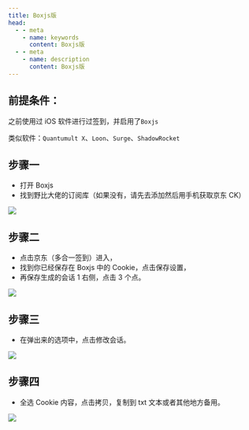 ```yaml
---
title: Boxjs版
head:
  - - meta
    - name: keywords
      content: Boxjs版
  - - meta
    - name: description
      content: Boxjs版
---
```


## 前提条件：

之前使用过 iOS 软件进行过签到，并启用了`Boxjs`

类似软件：`Quantumult X`、`Loon`、`Surge`、`ShadowRocket`

## 步骤一

- 打开 Boxjs
- 找到野比大佬的订阅库（如果没有，请先去添加然后用手机获取京东 CK）

![](https://m.theovan.cn/docs/20230910183749.png)

## 步骤二

- 点击京东（多合一签到）进入，
- 找到你已经保存在 Boxjs 中的 Cookie，点击保存设置，
- 再保存生成的会话 1 右侧，点击 3 个点。

![](https://m.theovan.cn/docs/20230910183806.png)

## 步骤三

- 在弹出来的选项中，点击修改会话。

![](https://m.theovan.cn/docs/20230910183823.png)

## 步骤四

- 全选 Cookie 内容，点击拷贝，复制到 txt 文本或者其他地方备用。

![](https://m.theovan.cn/docs/20230910183840.png)
